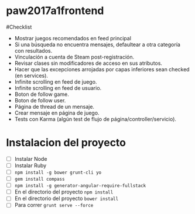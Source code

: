 # paw2017a1frontend

#Checklist

- Mostrar juegos recomendados en feed principal
- Si una búsqueda no encuentra mensajes, defaultear a otra categoría con resultados.
- Vinculación a cuenta de Steam post-registración.
- Revisar clases sin modificadores de acceso en sus atributos.
- Hacer que las excepciones arrojadas por capas inferiores sean checked (en services).
- Infinite scrolling en feed de juego.
- Infinite scrolling en feed de usuario.
- Boton de follow game.
- Boton de follow user.
- Página de thread de un mensaje.
- Crear mensaje en página de juego.
- Tests con Karma (algún test de flujo de página/controller/servicio).


# Instalacion del proyecto
- [ ] Instalar Node
- [ ] Instalar Ruby
- [ ] `npm install -g bower grunt-cli yo`
- [ ] `gem install compass`
- [ ] `npm install -g generator-angular-require-fullstack`
- [ ] En el directorio del proyecto `npm install` 
- [ ] En el directorio del proyecto `bower install`
- [ ] Para correr `grunt serve --force`
